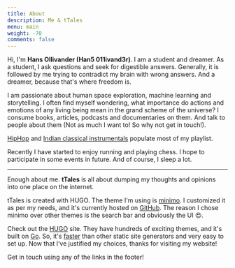 ```yaml
---
title: About
description: Me & tTales
menu: main
weight: -70
comments: false
---
```


Hi, I'm **Hans Ollivander (Han5 011ivand3r)**. I am a student and dreamer. As a student, I ask questions and seek for digestible answers. Generally, it is followed by me trying to contradict my brain with wrong answers. And a dreamer, because that's where freedom is.

I am passionate about human space exploration, machine learning and storytelling. I often find myself wondering, what importance do actions and emotions of any living being mean in the grand scheme of the universe? I consume books, articles, podcasts and documentaries on them. And talk to people about them (Not as much I want to! So why not get in touch!).

[HipHop](https://open.spotify.com/playlist/511WtyKy6Ev7tn1kxUQ8sU?si=kbQezi1pRDG8nEXbWc8BXQ) and [Indian classical instrumentals](https://www.youtube.com/playlist?list=PLGOFan55ulkf5j2-7GA_jm0DlWiHwMXTy) populate most of my playlist.

Recently I have started to enjoy running and playing chess. I hope to participate in some events in future. And of course, I sleep a lot.

___

Enough about me. **tTales** is all about dumping my thoughts and opinions into one place on the internet.

tTales is created with HUGO. The theme I'm using is [minimo](https://themes.gohugo.io/minimo/). I customized it as per my needs, and it's currently hosted on [GitHub](https://github.com/han5-011ivand3r/tTales). The reason I chose minimo over other themes is the search bar and obviously the UI :heart_eyes:.

Check out the [HUGO](https://gohugo.io/) site. They have hundreds of exciting themes, and it's built on [Go](https://en.wikipedia.org/wiki/Go_(programming_language)). So, it's [faster](https://gohugo.io/about/what-is-hugo/#how-fast-is-hugo) than other static site generators and very easy to set up. Now that I’ve justified my choices, thanks for visiting my website!

Get in touch using any of the links in the footer!
